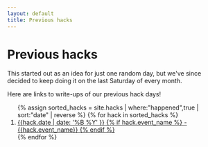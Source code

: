 ```yaml
---
layout: default
title: Previous hacks
---
```


# Previous hacks

This started out as an idea for just one random day, but we've since decided to keep doing it on the last Saturday of every month.

Here are links to write-ups of our previous hack days!

<ol class="past-events">
  {% assign sorted_hacks = site.hacks | where:"happened",true | sort:"date" | reverse %}
  {% for hack in sorted_hacks %}
    <li>
      <a href="{{ hack.url }}">
        {{hack.date | date: '%B %Y' }}
        {% if hack.event_name %}
        - {{hack.event_name}}
        {% endif %}
      </a>
    </li>
  {% endfor %}
</ol>